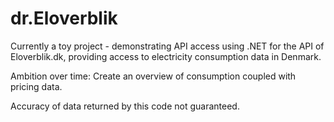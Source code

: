 dr.Eloverblik
===
Currently a toy project - demonstrating API access using .NET for the API of Eloverblik.dk, providing access to electricity consumption data in Denmark.

Ambition over time: Create an overview of consumption coupled with pricing data.

Accuracy of data returned by this code not guaranteed.